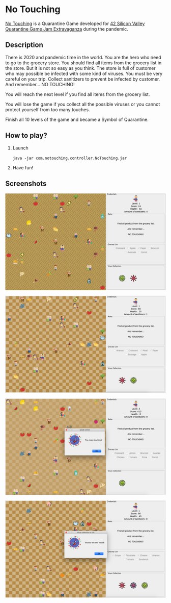 # No Touching

[No Touching](https://kdenisov.itch.io/no-touching) is a Quarantine Game developed for [42 Silicon Valley Quarantine Game Jam Extravaganza](https://itch.io/jam/42svgamejam) during the pandemic.

## Description

There is 2020 and pandemic time in the world. You are the hero who need to go to the grocery store. You should find all items from the grocery list in the store. But it is not so easy as you think. The store is full of customer who may possible be infected with some kind of viruses. You must be very careful on your trip. Collect sanitizers to prevent be infected by customer. And remember… NO TOUCHING!

You will reach the next level if you find all items from the grocery list. 

You will lose the game if you collect all the possible viruses or you cannot protect yourself from too many touches.

Finish all 10 levels of the game and became a Symbol of Quarantine.

## How to play?

1. Launch
     
     `java -jar com.notouching.controller.NoTouching.jar`
     
2. Have fun!

## Screenshots

![image](/screenshots/1.jpg)

![alt text](/screenshots/2.jpeg)

![alt text](/screenshots/4.jpeg)

![alt text](/screenshots/3.jpeg)
